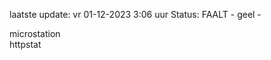 laatste update: 
vr 01-12-2023  3:06   uur 
Status: FAALT - geel - 
<div class="service Y">microstation</div><div class="service Y">httpstat</div>
